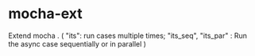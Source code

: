 # mocha-ext
Extend mocha .  ( "its": run cases multiple times;  "its_seq", "its_par" : Run the async case sequentially or in parallel )
